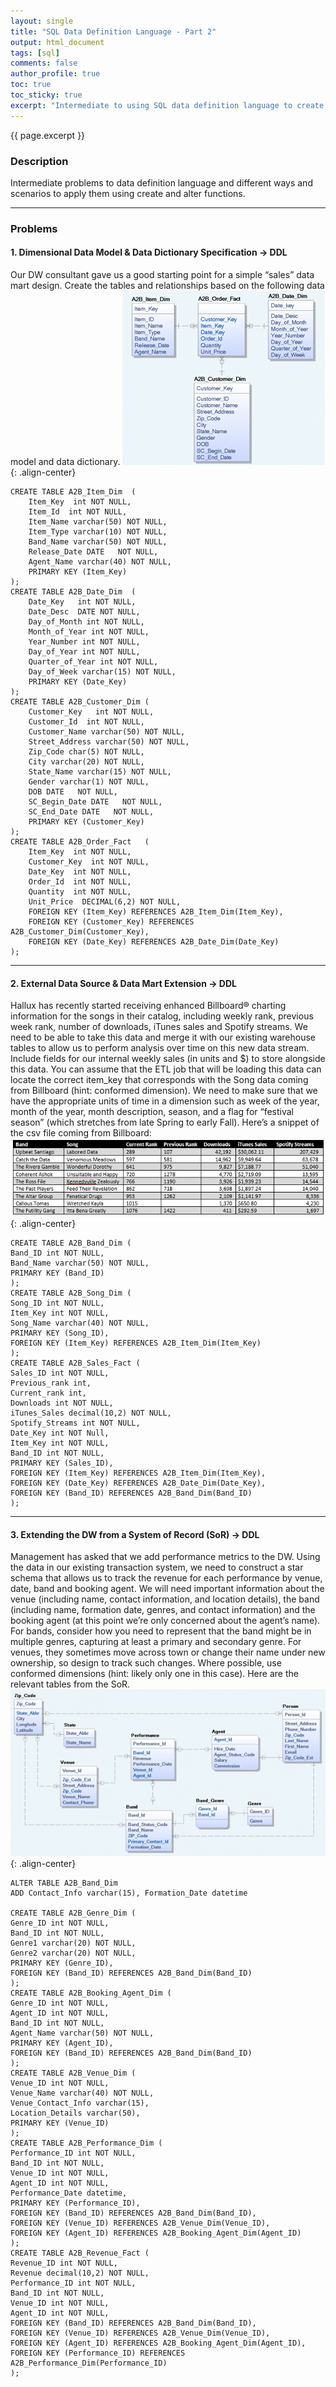 ```yaml
---
layout: single
title: "SQL Data Definition Language - Part 2"
output: html_document
tags: [sql]
comments: false
author_profile: true
toc: true
toc_sticky: true
excerpt: "Intermediate to using SQL data definition language to create tables with relationships."
---
```


{{ page.excerpt }}

### Description
Intermediate problems to data definition language and different ways and scenarios to apply them using create and alter functions.

---------------------------
### Problems

#### 1. Dimensional Data Model & Data Dictionary Specification -> DDL  
Our DW consultant gave us a good starting point for a simple “sales” data mart design. Create the tables and relationships based on the following data model and data dictionary.
![SQL1](\assets\images\sql4\1.png){: .align-center} 
```
CREATE TABLE A2B_Item_Dim  (
    Item_Key  int NOT NULL,
    Item_Id  int NOT NULL,
    Item_Name varchar(50) NOT NULL,
    Item_Type varchar(10) NOT NULL,
    Band_Name varchar(50) NOT NULL,
    Release_Date DATE   NOT NULL,
    Agent_Name varchar(40) NOT NULL,
    PRIMARY KEY (Item_Key)
);
CREATE TABLE A2B_Date_Dim  (
    Date_Key   int NOT NULL,
    Date_Desc  DATE NOT NULL,
    Day_of_Month int NOT NULL,
    Month_of_Year int NOT NULL,
    Year_Number int NOT NULL,
    Day_of_Year int NOT NULL,
    Quarter_of_Year int NOT NULL,
    Day_of_Week varchar(15) NOT NULL,
    PRIMARY KEY (Date_Key)
);
CREATE TABLE A2B_Customer_Dim (
    Customer_Key   int NOT NULL,
    Customer_Id  int NOT NULL,
    Customer_Name varchar(50) NOT NULL,
    Street_Address varchar(50) NOT NULL,
    Zip_Code char(5) NOT NULL,
    City varchar(20) NOT NULL,
    State_Name varchar(15) NOT NULL,
    Gender varchar(1) NOT NULL,
    DOB DATE   NOT NULL,
    SC_Begin_Date DATE   NOT NULL,
    SC_End_Date DATE   NOT NULL,
    PRIMARY KEY (Customer_Key)
);
CREATE TABLE A2B_Order_Fact   (
    Item_Key  int NOT NULL,
    Customer_Key  int NOT NULL,
    Date_Key  int NOT NULL,
    Order_Id  int NOT NULL,
    Quantity  int NOT NULL,
    Unit_Price  DECIMAL(6,2) NOT NULL,
    FOREIGN KEY (Item_Key) REFERENCES A2B_Item_Dim(Item_Key),
    FOREIGN KEY (Customer_Key) REFERENCES A2B_Customer_Dim(Customer_Key),
    FOREIGN KEY (Date_Key) REFERENCES A2B_Date_Dim(Date_Key)
);
```

---------

#### 2. External Data Source & Data Mart Extension -> DDL  
Hallux has recently started receiving enhanced Billboard® charting information for the songs in their catalog, including weekly rank, previous week rank, number of downloads, iTunes sales and Spotify streams. We need to be able to take this data and merge it with our existing warehouse tables to allow us to perform analysis over time on this new data stream. Include fields for our internal weekly sales (in units and $) to store alongside this data. You can assume that the ETL job that will be loading this data can locate the correct item_key that corresponds with the Song data coming from Billboard (hint: conformed dimension). We need to make sure that we have the appropriate units of time in a dimension such as week of the year, month of the year, month description, season, and a flag for “festival season” (which stretches from late Spring to early Fall). Here’s a snippet of the csv file coming from Billboard:
![SQL2](\assets\images\sql4\2.png){: .align-center}  
```
CREATE TABLE A2B_Band_Dim (
Band_ID int NOT NULL,
Band_Name varchar(50) NOT NULL,
PRIMARY KEY (Band_ID)
);
CREATE TABLE A2B_Song_Dim (
Song_ID int NOT NULL,
Item_Key int NOT NULL,
Song_Name varchar(40) NOT NULL,
PRIMARY KEY (Song_ID),
FOREIGN KEY (Item_Key) REFERENCES A2B_Item_Dim(Item_Key)
);
CREATE TABLE A2B_Sales_Fact (
Sales_ID int NOT NULL,
Previous_rank int,
Current_rank int,
Downloads int NOT NULL,
iTunes_Sales decimal(10,2) NOT NULL,
Spotify_Streams int NOT NULL,
Date_Key int NOT Null,
Item_Key int NOT NULL,
Band_ID int NOT NULL,
PRIMARY KEY (Sales_ID),
FOREIGN KEY (Item_Key) REFERENCES A2B_Item_Dim(Item_Key),
FOREIGN KEY (Date_Key) REFERENCES A2B_Date_Dim(Date_Key),
FOREIGN KEY (Band_ID) REFERENCES A2B_Band_Dim(Band_ID)
);
```

-----

#### 3. Extending the DW from a System of Record (SoR) -> DDL  
Management has asked that we add performance metrics to the DW. Using the data in our existing transaction system, we need to construct a star schema that allows us to track the revenue for each performance by venue, date, band and booking agent. We will need important information about the venue (including name, contact information, and location details), the band (including name, formation date, genres, and contact information) and the booking agent (at this point we’re only concerned about the agent’s name). For bands, consider how you need to represent that the band might be in multiple genres, capturing at least a primary and secondary genre. For venues, they sometimes move across town or change their name under new ownership, so design to track such changes. Where possible, use conformed dimensions (hint: likely only one in this case). Here are the relevant tables from the SoR.
![SQL3](\assets\images\sql4\3.png){: .align-center} 
```
ALTER TABLE A2B_Band_Dim 
ADD Contact_Info varchar(15), Formation_Date datetime

CREATE TABLE A2B_Genre_Dim (
Genre_ID int NOT NULL,
Band_ID int NOT NULL,
Genre1 varchar(20) NOT NULL,
Genre2 varchar(20) NOT NULL,
PRIMARY KEY (Genre_ID),
FOREIGN KEY (Band_ID) REFERENCES A2B_Band_Dim(Band_ID)
);
CREATE TABLE A2B_Booking_Agent_Dim (
Genre_ID int NOT NULL,
Agent_ID int NOT NULL,
Band_ID int NOT NULL,
Agent_Name varchar(50) NOT NULL,
PRIMARY KEY (Agent_ID),
FOREIGN KEY (Band_ID) REFERENCES A2B_Band_Dim(Band_ID)
);
CREATE TABLE A2B_Venue_Dim (
Venue_ID int NOT NULL,
Venue_Name varchar(40) NOT NULL,
Venue_Contact_Info varchar(15),
Location_Details varchar(50),
PRIMARY KEY (Venue_ID)
);
CREATE TABLE A2B_Performance_Dim (
Performance_ID int NOT NULL,
Band_ID int NOT NULL,
Venue_ID int NOT NULL,
Agent_ID int NOT NULL,
Performance_Date datetime,
PRIMARY KEY (Performance_ID),
FOREIGN KEY (Band_ID) REFERENCES A2B_Band_Dim(Band_ID),
FOREIGN KEY (Venue_ID) REFERENCES A2B_Venue_Dim(Venue_ID),
FOREIGN KEY (Agent_ID) REFERENCES A2B_Booking_Agent_Dim(Agent_ID)
);
CREATE TABLE A2B_Revenue_Fact (
Revenue_ID int NOT NULL,
Revenue decimal(10,2) NOT NULL,
Performance_ID int NOT NULL,
Band_ID int NOT NULL,
Venue_ID int NOT NULL,
Agent_ID int NOT NULL,
FOREIGN KEY (Band_ID) REFERENCES A2B_Band_Dim(Band_ID),
FOREIGN KEY (Venue_ID) REFERENCES A2B_Venue_Dim(Venue_ID),
FOREIGN KEY (Agent_ID) REFERENCES A2B_Booking_Agent_Dim(Agent_ID),
FOREIGN KEY (Performance_ID) REFERENCES A2B_Performance_Dim(Performance_ID)
);
```


